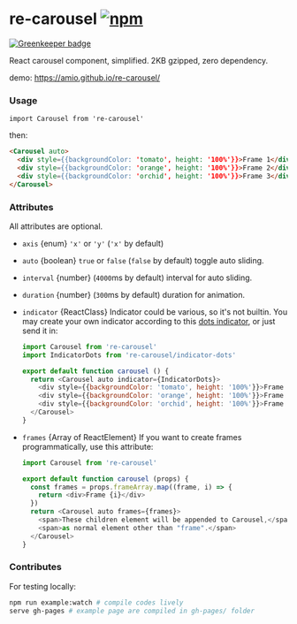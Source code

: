 # re-carousel [![npm](https://img.shields.io/npm/v/re-carousel.svg?style=flat-square)](https://www.npmjs.com/package/re-carousel)

[![Greenkeeper badge](https://badges.greenkeeper.io/amio/re-carousel.svg)](https://greenkeeper.io/)

React carousel component, simplified. 2KB gzipped, zero dependency.

demo: https://amio.github.io/re-carousel/

### Usage

`import Carousel from 're-carousel'`

then:

```html
<Carousel auto>
  <div style={{backgroundColor: 'tomato', height: '100%'}}>Frame 1</div>
  <div style={{backgroundColor: 'orange', height: '100%'}}>Frame 2</div>
  <div style={{backgroundColor: 'orchid', height: '100%'}}>Frame 3</div>
</Carousel>
```

### Attributes

All attributes are optional.

- `axis` {enum} `'x'` or `'y'` (`'x'` by default)
- `auto` {boolean} `true` or `false` (`false` by default) toggle auto sliding.
- `interval` {number} (`4000`ms by default) interval for auto sliding.
- `duration` {number} (`300`ms by default) duration for animation.
- `indicator` {ReactClass} Indicator could be various, so it's not builtin.
  You may create your own indicator according to this
  [dots indicator](src/indicator-dots.js), or just send it in:

  ```javascript
  import Carousel from 're-carousel'
  import IndicatorDots from 're-carousel/indicator-dots'

  export default function carousel () {
    return <Carousel auto indicator={IndicatorDots}>
      <div style={{backgroundColor: 'tomato', height: '100%'}}>Frame 1</div>
      <div style={{backgroundColor: 'orange', height: '100%'}}>Frame 2</div>
      <div style={{backgroundColor: 'orchid', height: '100%'}}>Frame 3</div>
    </Carousel>
  }
  ```
- `frames` {Array of ReactElement} If you want to create frames programmatically,
  use this attribute:

  ```javascript
  import Carousel from 're-carousel'

  export default function carousel (props) {
    const frames = props.frameArray.map((frame, i) => {
      return <div>Frame {i}</div>
    })
    return <Carousel auto frames={frames}>
      <span>These children element will be appended to Carousel,</span>
      <span>as normal element other than "frame".</span>
    </Carousel>
  }
  ```

### Contributes

For testing locally:

```bash
npm run example:watch # compile codes lively
serve gh-pages # example page are compiled in gh-pages/ folder
```
